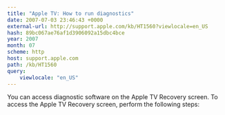 ```yaml
---
title: "Apple TV: How to run diagnostics"
date: 2007-07-03 23:46:43 +0000
external-url: http://support.apple.com/kb/HT1560?viewlocale=en_US
hash: 89bc067ae76af1d3906092a15dbc4bce
year: 2007
month: 07
scheme: http
host: support.apple.com
path: /kb/HT1560
query:
    viewlocale: "en_US"
---
```


You can access diagnostic software on the Apple TV Recovery screen. To access the Apple TV Recovery screen, perform the following steps:
